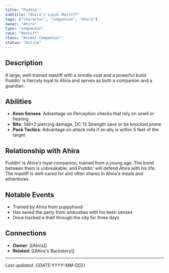 ```yaml
---
title: "Puddin'"
subtitle: "Ahira's Loyal Mastiff"
tags: ["character", "companion", "Ahira"]
owner: "Ahira"
type: "companion"
race: "Mastiff"
class: "Animal Companion"
status: "Active"
---
```


## Description
A large, well-trained mastiff with a brindle coat and a powerful build. Puddin' is fiercely loyal to Ahira and serves as both a companion and a guardian.

## Abilities
- **Keen Senses**: Advantage on Perception checks that rely on smell or hearing
- **Bite**: 1d6+2 piercing damage, DC 13 Strength save or be knocked prone
- **Pack Tactics**: Advantage on attack rolls if an ally is within 5 feet of the target

## Relationship with Ahira
Puddin' is Ahira's loyal companion, trained from a young age. The bond between them is unbreakable, and Puddin' will defend Ahira with his life. The mastiff is well-cared for and often shares in Ahira's meals and adventures.

## Notable Events
- Trained by Ahira from puppyhood
- Has saved the party from ambushes with his keen senses
- Once tracked a thief through the city for three days

## Connections
- **Owner**: [[Ahira]]
- **Related**: [[Ahira's Backstory]]

---
*Last updated: {{DATE:YYYY-MM-DD}}*
